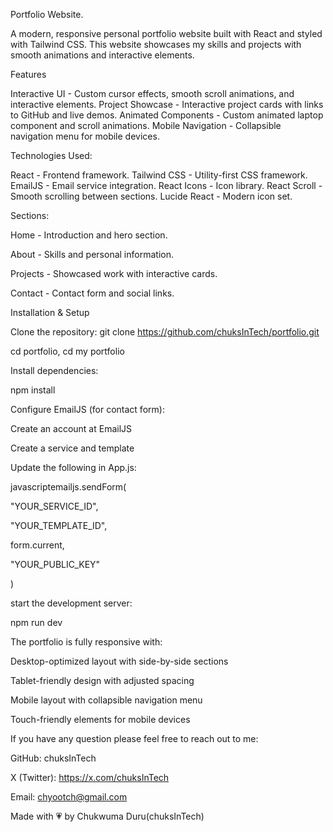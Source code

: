 Portfolio Website.

A modern, responsive personal portfolio website built with React and styled with Tailwind CSS. This website showcases my skills and projects with smooth animations and interactive elements.

 Features

 Interactive UI - Custom cursor effects, smooth scroll animations, and interactive elements.
 Project Showcase - Interactive project cards with links to GitHub and live demos.
 Animated Components - Custom animated laptop component and scroll animations.
 Mobile Navigation - Collapsible navigation menu for mobile devices.

 Technologies Used:

 React - Frontend framework.
 Tailwind CSS - Utility-first CSS framework.
 EmailJS - Email service integration.
 React Icons - Icon library.
 React Scroll - Smooth scrolling between sections.
 Lucide React - Modern icon set.

 Sections:

 Home - Introduction and hero section.
 
About - Skills and personal information.

Projects - Showcased work with interactive cards.

Contact - Contact form and social links.

 Installation & Setup
 
Clone the repository:
git clone https://github.com/chuksInTech/portfolio.git

cd portfolio, cd my portfolio 

Install dependencies:

npm install

Configure EmailJS (for contact form):


Create an account at EmailJS

Create a service and template

Update the following in App.js:

javascriptemailjs.sendForm(

  "YOUR_SERVICE_ID",
  
  "YOUR_TEMPLATE_ID",
  
  form.current,
  
  "YOUR_PUBLIC_KEY"
  
)

start the development server:

npm run dev

The portfolio is fully responsive with:


Desktop-optimized layout with side-by-side sections

Tablet-friendly design with adjusted spacing

Mobile layout with collapsible navigation menu

Touch-friendly elements for mobile devices

If you have any question please feel free to reach out to me:

GitHub: chuksInTech

X (Twitter): https://x.com/chuksInTech

Email: chyootch@gmail.com


Made with 💗 by Chukwuma Duru(chuksInTech)

 
